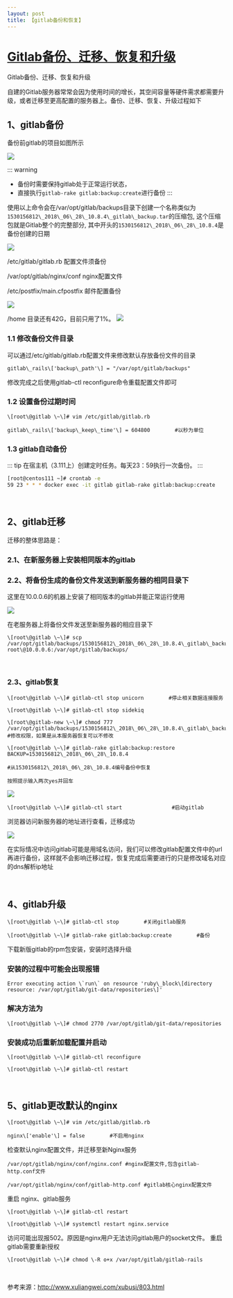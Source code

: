 ```yaml
---
layout: post
title: 【gitlab备份和恢复】
---
```



# [Gitlab备份、迁移、恢复和升级](https://www.cnblogs.com/ssgeek/p/9392104.html)

Gitlab备份、迁移、恢复和升级

自建的Gitlab服务器常常会因为使用时间的增长，其空间容量等硬件需求都需要升级，或者迁移至更高配置的服务器上。备份、迁移、恢复、升级过程如下

## 1、gitlab备份

备份前gitlab的项目如图所示

![](https://images2018.cnblogs.com/blog/1347532/201807/1347532-20180730182620361-3444825.png)

::: warning 

- 备份时需要保持gitlab处于正常运行状态，
- 直接执行`gitlab-rake gitlab:backup:create`进行备份
:::

使用以上命令会在/var/opt/gitlab/backups目录下创建一个名称类似为
`1530156812\_2018\_06\_28\_10.8.4\_gitlab\_backup.tar`的压缩包, 这个压缩包就是Gitlab整个的完整部分, 其中开头的`1530156812\_2018\_06\_28\_10.8.4`是备份创建的日期

![](https://images2018.cnblogs.com/blog/1347532/201807/1347532-20180730182622237-764141147.png)

/etc/gitlab/gitlab.rb 配置文件须备份

/var/opt/gitlab/nginx/conf nginx配置文件

/etc/postfix/main.cfpostfix 邮件配置备份

![](/docs/images/2020-10-11-17-53-38.png)


/home 目录还有42G，目前只用了1%。
![](/docs/images/2020-10-11-17-54-16.png)


### 1.1 修改备份文件目录

可以通过/etc/gitlab/gitlab.rb配置文件来修改默认存放备份文件的目录
```
gitlab\_rails\['backup\_path'\] = "/var/opt/gitlab/backups"
```
修改完成之后使用gitlab-ctl reconfigure命令重载配置文件即可

### 1.2 设置备份过期时间
```
\[root\@gitlab \~\]# vim /etc/gitlab/gitlab.rb

gitlab\_rails\['backup\_keep\_time'\] = 604800        #以秒为单位
```
### 1.3 gitlab自动备份

::: tip
在宿主机（3.111上）创建定时任务。每天23：59执行一次备份。
:::

```bash
[root@centos111 ~]# crontab -e
59 23 * * * docker exec -it gitlab gitlab-rake gitlab:backup:create
```
 

## 2、gitlab迁移

迁移的整体思路是：

### 2.1、在新服务器上安装相同版本的gitlab

### 2.2、将备份生成的备份文件发送到新服务器的相同目录下

这里在10.0.0.6的机器上安装了相同版本的gitlab并能正常运行使用

![](https://images2018.cnblogs.com/blog/1347532/201807/1347532-20180730182624264-1023775088.png)

在老服务器上将备份文件发送至新服务器的相应目录下
```
\[root\@gitlab \~\]# scp /var/opt/gitlab/backups/1530156812\_2018\_06\_28\_10.8.4\_gitlab\_backup.tar root\@10.0.0.6:/var/opt/gitlab/backups/
```
 

### 2.3、gitlab恢复
```
\[root\@gitlab \~\]# gitlab-ctl stop unicorn        #停止相关数据连接服务

\[root\@gitlab \~\]# gitlab-ctl stop sidekiq

\[root\@gitlab-new \~\]# chmod 777 /var/opt/gitlab/backups/1530156812\_2018\_06\_28\_10.8.4\_gitlab\_backup.tar
#修改权限，如果是从本服务器恢复可以不修改

\[root\@gitlab \~\]# gitlab-rake gitlab:backup:restore BACKUP=1530156812\_2018\_06\_28\_10.8.4    

#从1530156812\_2018\_06\_28\_10.8.4编号备份中恢复

按照提示输入两次yes并回车
```

![](https://images2018.cnblogs.com/blog/1347532/201807/1347532-20180730182626232-107761343.png)

```
\[root\@gitlab \~\]# gitlab-ctl start                #启动gitlab
```
浏览器访问新服务器的地址进行查看，迁移成功

![](https://images2018.cnblogs.com/blog/1347532/201807/1347532-20180730182628214-1929623760.png)

在实际情况中访问gitlab可能是用域名访问，我们可以修改gitlab配置文件中的url再进行备份，这样就不会影响迁移过程，恢复完成后需要进行的只是修改域名对应的dns解析ip地址

 

## 4、gitlab升级
```
\[root\@gitlab \~\]# gitlab-ctl stop        #关闭gitlab服务

\[root\@gitlab \~\]# gitlab-rake gitlab:backup:create        #备份
```
下载新版gitlab的rpm包安装，安装时选择升级

### 安装的过程中可能会出现报错
```
Error executing action \`run\` on resource 'ruby\_block\[directory resource: /var/opt/gitlab/git-data/repositories\]'
```
### 解决方法为
```
\[root\@gitlab \~\]# chmod 2770 /var/opt/gitlab/git-data/repositories
```
### 安装成功后重新加载配置并启动
```
\[root\@gitlab \~\]# gitlab-ctl reconfigure

\[root\@gitlab \~\]# gitlab-ctl restart
```
 

## 5、gitlab更改默认的nginx
```
\[root\@gitlab \~\]# vim /etc/gitlab/gitlab.rb

nginx\['enable'\] = false        #不启用nginx
```
检查默认nginx配置文件，并迁移至新Nginx服务
```
/var/opt/gitlab/nginx/conf/nginx.conf #nginx配置文件,包含gitlab-http.conf文件

/var/opt/gitlab/nginx/conf/gitlab-http.conf #gitlab核心nginx配置文件
```
重启 nginx、gitlab服务
```
\[root\@gitlab \~\]# gitlab-ctl restart

\[root\@gitlab \~\]# systemctl restart nginx.service
```
访问可能出现报502。原因是nginx用户无法访问gitlab用户的socket文件。 重启gitlab需要重新授权
```
\[root\@gitlab \~\]# chmod \-R o+x /var/opt/gitlab/gitlab-rails
```
 

参考来源：<http://www.xuliangwei.com/xubusi/803.html>

